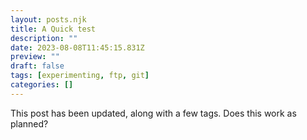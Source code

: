 ```yaml
---
layout: posts.njk
title: A Quick test
description: ""
date: 2023-08-08T11:45:15.831Z
preview: ""
draft: false
tags: [experimenting, ftp, git]
categories: []
---
```


This post has been updated, along with a few tags. Does this work as planned?
